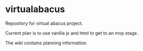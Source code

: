 # virtualabacus
 
Repository for virtual abacus project.

Current plan is to use vanilla js and html to get to an mvp stage.

The wiki contains planning information.
